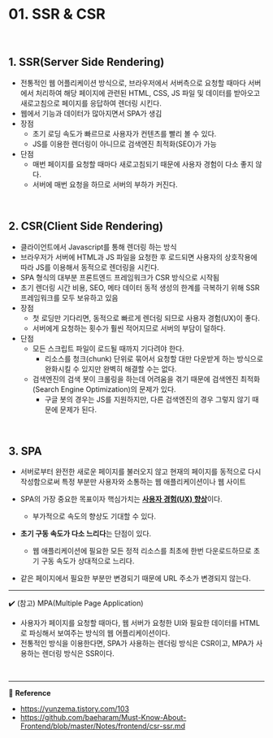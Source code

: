 # 01. SSR & CSR

<br>

## 1. SSR(Server Side Rendering)

- 전통적인 웹 어플리케이션 방식으로, 브라우저에서 서버측으로 요청할 때마다 서버에서 처리하여 해당 페이지에 관련된 HTML, CSS, JS 파일 및 데이터를 받아오고 새로고침으로 페이지를 응답하여 렌더링 시킨다.
- 웹에서 기능과 데이터가 많아지면서 SPA가 생김
- 장점
  - 초기 로딩 속도가 빠르므로 사용자가 컨텐츠를 빨리 볼 수 있다.
  - JS를 이용한 렌더링이 아니므로 검색엔진 최적화(SEO)가 가능
- 단점
  - 매번 페이지를 요청할 때마다 새로고침되기 때문에 사용자 경험이 다소 좋지 않다.
  - 서버에 매번 요청을 하므로 서버의 부하가 커진다.

<br>

## 2. CSR(Client Side Rendering)

- 클라이언트에서 Javascript를 통해 렌더링 하는 방식
- 브라우저가 서버에 HTML과 JS 파일을 요청한 후 로드되면 사용자의 상호작용에 따라 JS를 이용해서 동적으로 렌더링을 시킨다.
- SPA 형식의 대부분 프론트엔드 프레임워크가 CSR 방식으로 시작됨
- 초기 렌더링 시간 비용, SEO, 메타 데이터 동적 생성의 한계를 극복하기 위해 SSR 프레임워크를 모두 보유하고 있음
- 장점
  - 첫 로딩만 기다리면, 동적으로 빠르게 렌더링 되므로 사용자 경험(UX)이 좋다.
  - 서버에게 요청하는 횟수가 훨씬 적어지므로 서버의 부담이 덜하다.
- 단점
  - 모든 스크립트 파일이 로드될 때까지 기다려야 한다.
    - 리소스를 청크(chunk) 단위로 묶어서 요청할 대만 다운받게 하는 방식으로 완화시킬 수 있지만 완벽히 해결할 수는 없다.
  - 검색엔진의 검색 봇이 크롤링을 하는데 어려움을 겪기 때문에 검색엔진 최적화(Search Engine Optimization)의 문제가 있다.
    - 구글 봇의 경우는 JS를 지원하지만, 다른 검색엔진의 경우 그렇지 않기 때문에 문제가 된다.

<br>

## 3. SPA

- 서버로부터 완전한 새로운 페이지를 불러오지 않고 현재의 페이지를 동적으로 다시 작성함으로써 특정 부분만 사용자와 소통하는 웹 애플리케이션이나 웹 사이트

- SPA의 가장 중요한 목표이자 핵심가치는 <b><u>사용자 경험(UX) 향상</u></b>이다.
  - 부가적으로 속도의 향상도 기대할 수 있다.
- <b>초기 구동 속도가 다소 느리다</b>는 단점이 있다.
  - 웹 애플리케이션에 필요한 모든 정적 리소스를 최초에 한번 다운로드하므로 초기 구동 속도가 상대적으로 느리다.
- 같은 페이지에서 필요한 부분만 변경되기 때문에 URL 주소가 변경되지 않는다.

---

:heavy_check_mark: (참고) MPA(Multiple Page Application)

- 사용자가 페이지를 요청할 때마다, 웹 서버가 요청한 UI와 필요한 데이터를 HTML로 파싱해서 보여주는 방식의 웹 어플리케이션이다.
- 전통적인 방식을 이용한다면, SPA가 사용하는 렌더링 방식은 CSR이고, MPA가 사용하는 렌더링 방식은 SSR이다.

<br>

---

:book: <b>Reference</b>

- https://yunzema.tistory.com/103
- https://github.com/baeharam/Must-Know-About-Frontend/blob/master/Notes/frontend/csr-ssr.md